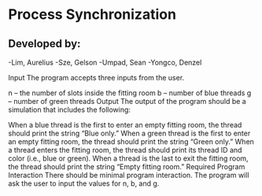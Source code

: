 # Process Synchronization
## Developed by:
-Lim, Aurelius
-Sze, Gelson
-Umpad, Sean
-Yongco, Denzel

Input
The program accepts three inputs from the user.

n – the number of slots inside the fitting room
b – number of blue threads
g – number of green threads
Output
The output of the program should be a simulation that includes the following:

When a blue thread is the first to enter an empty fitting room, the thread should print the string “Blue only.”
When a green thread is the first to enter an empty fitting room, the thread should print the string “Green only.”
When a thread enters the fitting room, the thread should print its thread ID and color (i.e., blue or green).
When a thread is the last to exit the fitting room, the thread should print the string “Empty fitting room.”
Required Program Interaction
There should be minimal program interaction. The program will ask the user to input the values for n, b, and g.